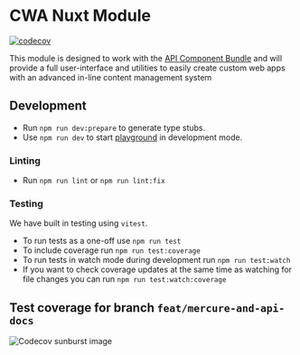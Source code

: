<!---
This file is auto-generate by a github hook please modify README.template.md if you don't want to lose your work
-->
# CWA Nuxt Module

[![codecov](https://codecov.io/github/components-web-app/cwa-nuxt-module/branch/feat/mercure-and-api-docs/graph/badge.svg?token=Z6GQJN413O)](https://codecov.io/github/components-web-app/cwa-nuxt-module)

This module is designed to work with the [API Component Bundle](https://github.com/components-web-app/api-components-bundle) and will provide a full user-interface and utilities to easily create custom web apps with an advanced in-line content management system

## Development

- Run `npm run dev:prepare` to generate type stubs.
- Use `npm run dev` to start [playground](./playground) in development mode.

### Linting

- Run `npm run lint` or `npm run lint:fix`

### Testing

We have built in testing using `vitest`.

- To run tests as a one-off use `npm run test`
- To include coverage run `npm run test:coverage`
- To run tests in watch mode during development run `npm run test:watch`
- If you want to check coverage updates at the same time as watching for file changes you can run `npm run test:watch:coverage`

## Test coverage for branch `feat/mercure-and-api-docs`

![Codecov sunburst image](https://codecov.io/github/components-web-app/cwa-nuxt-module/branch/feat/mercure-and-api-docs/graphs/sunburst.svg?token=Z6GQJN413O)
